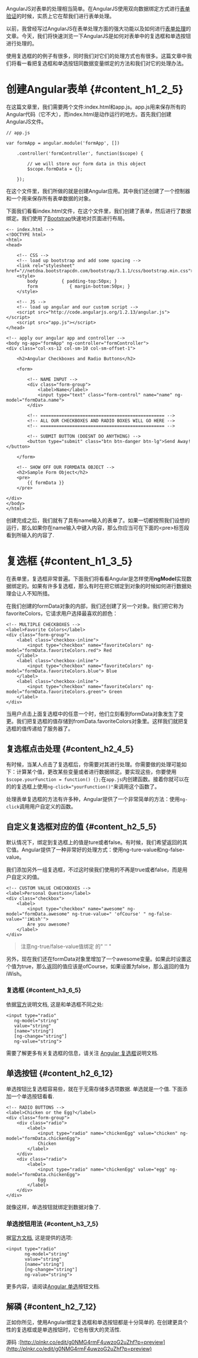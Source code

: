 AngularJS对表单的处理相当简单。在AngularJS使用双向数据绑定方式进行[表单验证](http://scotch.io/tutorials/javascript/angularjs-form-validation)的时候，实质上它在帮我们进行表单处理。

以前，我曾经写过AngularJS在表单处理方面的强大功能以及如何进行[表单处理](http://scotch.io/tutorials/javascript/submitting-ajax-forms-the-angularjs-way)的文章。今天，我们将快速浏览一下AngularJS是如何对表单中的复选框和单选按钮进行处理的。

使用复选框的的例子有很多，同时我们对它们的处理方式也有很多。这篇文章中我们将看一看把复选框和单选按钮同数据变量绑定的方法和我们对它的处理办法。

# 创建Angular表单 {#content_h1_2_5}

在这篇文章里，我们需要两个文件:index.html和app.js。app.js用来保存所有的Angular代码（它不大），而index.html是动作运行的地方。首先我们创建AngularJS文件。

```
// app.js

var formApp = angular.module('formApp', [])

    .controller('formController', function($scope) {

        // we will store our form data in this object
        $scope.formData = {};

    });
```

在这个文件里，我们所做的就是创建Angular应用。其中我们还创建了一个控制器和一个用来保存所有表单数据的对象。

下面我们看看index.html文件，在这个文件里，我们创建了表单，然后进行了数据绑定。我们使用了[Bootstrap](http://getbootstrap.com/)快速地对页面进行布局。

```
<-- index.html -->
<!DOCTYPE html>
<html>
<head>

    <!-- CSS -->
    <!-- load up bootstrap and add some spacing -->
    <link rel="stylesheet" href="//netdna.bootstrapcdn.com/bootstrap/3.1.1/css/bootstrap.min.css">
    <style>
        body         { padding-top:50px; }
        form            { margin-bottom:50px; }
    </style>

    <!-- JS -->
    <!-- load up angular and our custom script -->
    <script src="http://code.angularjs.org/1.2.13/angular.js"></script>
    <script src="app.js"></script>
</head>

<!-- apply our angular app and controller -->
<body ng-app="formApp" ng-controller="formController">
<div class="col-xs-12 col-sm-10 col-sm-offset-1">

    <h2>Angular Checkboxes and Radio Buttons</h2>

    <form>

        <!-- NAME INPUT -->
        <div class="form-group">
            <label>Name</label>
            <input type="text" class="form-control" name="name" ng-model="formData.name">
        </div>

        <!-- =============================================== -->
        <!-- ALL OUR CHECKBOXES AND RADIO BOXES WILL GO HERE -->
        <!-- =============================================== -->

        <!-- SUBMIT BUTTON (DOESNT DO ANYTHING) -->
        <button type="submit" class="btn btn-danger btn-lg">Send Away!</button>

    </form>

    <!-- SHOW OFF OUR FORMDATA OBJECT -->
    <h2>Sample Form Object</h2>
    <pre>
        {{ formData }}
    </pre>

</div>
</body>
</html>
```

创建完成之后，我们就有了具有name输入的表单了。如果一切都按照我们设想的运行，那么如果你在name输入中键入内容，那么你应当可在下面的&lt;pre&gt;标签段看到所输入的内容了.

# 复选框 {#content_h1_3_5}

在表单里，复选框非常普遍。下面我们将看看Angular是怎样使用**ngModel**实现数据绑定的。如果有许多复选框，那么有时在把它绑定到对象的时候如何进行数据处理会让人不知所措。

在我们创建的formData对象的内部，我们还创建了另一个对象。我们把它称为favoriteColors，它请求用户选择最喜欢的颜色：

```
<!-- MULTIPLE CHECKBOXES -->
<label>Favorite Colors</label>
<div class="form-group">
    <label class="checkbox-inline">
        <input type="checkbox" name="favoriteColors" ng-model="formData.favoriteColors.red"> Red
    </label>
    <label class="checkbox-inline">
        <input type="checkbox" name="favoriteColors" ng-model="formData.favoriteColors.blue"> Blue
    </label>
    <label class="checkbox-inline">
        <input type="checkbox" name="favoriteColors" ng-model="formData.favoriteColors.green"> Green
    </label>
</div>
```

当用户点击上面复选框中的任意一个时，他们立刻看到formData对象发生了变更。我们把复选框的值存储到fromData.favoriteColors对象里。这样我们就把复选框的值传递给了服务器了。

## 复选框点击处理 {#content_h2_4_5}

有时候，当某人点击了复选框后，你需要对其进行处理。你需要做的处理可能如下：计算某个值，更改某些变量或者进行数据绑定。要实现这些，你要使用`$scope.yourFunction = function() {};`在`app.js`内创建函数。接着你就可以在的的复选框上使用`ng-click="yourFunction()"`来调用这个函数了。

处理表单复选框的方法有许多种，Angular提供了一个非常简单的方法：使用`ng-click`调用用户自定义的函数。

## 自定义复选框对应的值 {#content_h2_5_5}

默认情况下，绑定到复选框上的值是ture或者false。有时候，我们希望返回的其它值。Angular提供了一种非常好的处理方式：使用ng-ture-value和ng-false-value。

我们添加另外一组复选框，不过这时侯我们使用的不再是true或者false，而是用户自定义的值。

```
<!-- CUSTOM VALUE CHECKBOXES -->
<label>Personal Question</label>
<div class="checkbox">
    <label>
        <input type="checkbox" name="awesome" ng-model="formData.awesome" ng-true-value=" 'ofCourse' " ng-false-value="'iWish'">
        Are you awesome?
    </label>
</div>
```

> 注意ng-true/false-value值绑定 的" '' "



另外，现在我们还在formData对象里增加了一个awesome变量。如果此时设置这个值为true，那么返回的值应该是ofCourse，如果设置为false，那么返回的值为iWish。

### 复选框 {#content_h3_6_5}

依据[官方](http://docs.angularjs.org/api/ng/input/input[checkbox])说明文档, 这是和单选框不同之处:

```
<input type="radio"
   ng-model="string"
   value="string"
   [name="string"]
   [ng-change="string"]
   ng-value="string">
```

需要了解更多有关复选框的信息，请关注 [Angular 复选框](http://docs.angularjs.org/api/ng/input/input[checkbox])说明文档.

## 单选按钮 {#content_h2_6_12}

单选按钮比复选框容易些，就在于无需存储多选项数据. 单选就是一个值. 下面添加一个单选按钮看看.

```
<!-- RADIO BUTTONS -->
<label>Chicken or the Egg?</label>
<div class="form-group">
    <div class="radio">
        <label>
            <input type="radio" name="chickenEgg" value="chicken" ng-model="formData.chickenEgg">
            Chicken
        </label>
    </div>
    <div class="radio">
        <label>
            <input type="radio" name="chickenEgg" value="egg" ng-model="formData.chickenEgg">
            Egg
        </label>
    </div>
</div>
```

就像这样，单选按钮就绑定到数据对象了.

### 单选按钮用法 {#content_h3_7_5}

据[官方文档](http://docs.angularjs.org/api/ng/input/input[radio]), 这是提供的选项:

```
<input type="radio"
       ng-model="string"
       value="string"
       [name="string"]
       [ng-change="string"]
       ng-value="string">
```

更多内容，请阅读[Angular 单选](http://docs.angularjs.org/api/ng/input/input[radio])按钮文档.

## 解磷 {#content_h2_7_12}

正如你所见，使用Angular绑定复选框和单选按钮都是十分简单的. 在创建更具个性的复选框或是单选按钮时，它也有很大的灵活性.

源码 :[http://plnkr.co/edit/g0NMG4rmF4uwzoG2uZhf?p=preview](http://plnkr.co/edit/g0NMG4rmF4uwzoG2uZhf?p=preview)

